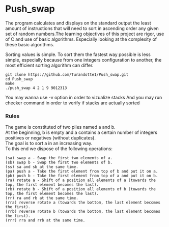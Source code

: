 # Push_swap

The program calculates and displays on the standard output the least amount of instructions that will need to sort in ascending order any given set of random numbers.The learning objectives of this project are rigor, use of C and use of basic algorithms. Especially looking at the complexity of these basic algorithms.

Sorting values is simple. To sort them the fastest way possible is less simple, especially
because from one integers configuration to another, the most efficient sorting algorithm
can differ.

```
git clone https://github.com/Turandotte1/Push_swap.git
cd Push_swap
make
./push_swap 4 2 1 9 9012313
```

You may wanna use -v option in order to vizualize stacks
And you may run checker command in order to verify if stacks are actually sorted

### Rules
The game is constituted of two piles named a and b.<br/>
At the beginning, b is empty and a contains a certain number of integers positives or negatives (without duplicates).<br/>
The goal is to sort a in an increasing way.<br/>
To this end we dispose of the following operations:<br/>

```
(sa) swap a - Swap the first two elements of a.
(sb) swap b - Swap the first two elements of b.
(ss) sa and sb at the same time.
(pa) push a - Take the first element from top of b and put it on a.
(pb) push b - Take the first element from top of a and put it on b.
(ra) rotate a - Shift of a position all elements of a (towards the top, the first element becomes the last).
(rb) rotate b - Shift of a position all elements of b (towards the top, the first element becomes the last).
(rr) ra and rb at the same time.
(rra) reverse rotate a (towards the bottom, the last element becomes the first).
(rrb) reverse rotate b (towards the bottom, the last element becomes the first).
(rrr) rra and rrb at the same time.
```
